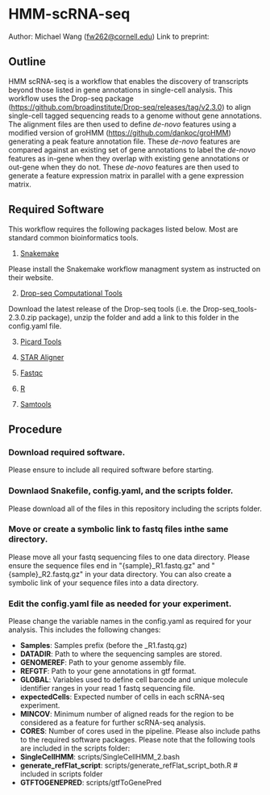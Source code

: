 # HMM-scRNA-seq
Author: Michael Wang (fw262@cornell.edu)
Link to preprint: 

## Outline
HMM scRNA-seq is a workflow that enables the discovery of transcripts beyond those listed in gene annotations in single-cell analysis. This workflow uses the Drop-seq package (https://github.com/broadinstitute/Drop-seq/releases/tag/v2.3.0) to align single-cell tagged sequencing reads to a genome without gene annotations. The alignment files are then used to define *de-novo* features using a modified version of groHMM (https://github.com/dankoc/groHMM) generating a peak feature annotation file. These *de-novo* features are compared against an existing set of gene annotations to label the *de-novo* features as in-gene when they overlap with existing gene annotations or out-gene when they do not. These *de-novo* features are then used to generate a feature expression matrix in parallel with a gene expression matrix.

## Required Software
This workflow requires the following packages listed below. Most are standard common bioinformatics tools.

1. [Snakemake](https://snakemake.readthedocs.io/en/stable/)

Please install the Snakemake workflow managment system as instructed on their website.

2. [Drop-seq Computational Tools](https://github.com/broadinstitute/Drop-seq/releases)

Download the latest release of the Drop-seq tools (i.e. the Drop-seq_tools-2.3.0.zip package), unzip the folder and add a link to this folder in the config.yaml file.

3. [Picard Tools](https://broadinstitute.github.io/picard/)

4. [STAR Aligner](https://github.com/alexdobin/STAR/releases)

5. [Fastqc](https://www.bioinformatics.babraham.ac.uk/projects/fastqc/)

6. [R](https://www.r-project.org/)

7. [Samtools](http://www.htslib.org/)

## Procedure
### Download required software.

Please ensure to include all required software before starting.

### Downlaod Snakefile, config.yaml, and the scripts folder.

Please download all of the files in this repository including the scripts folder.

### Move or create a symbolic link to fastq files inthe same directory.

Please move all your fastq sequencing files to one data directory. Please ensure the sequence files end in "{sample}\_R1.fastq.gz" and "{sample}\_R2.fastq.gz" in your data directory. You can also create a symbolic link of your sequence files into a data directory. 

### Edit the config.yaml file as needed for your experiment.

Please change the variable names in the config.yaml as required for your analysis. This includes the following changes:
- **Samples**: Samples prefix (before the \_R1.fastq.gz)
- **DATADIR**: Path to where the sequencing samples are stored.
- **GENOMEREF**: Path to your genome assembly file.
- **REFGTF**: Path to your gene annotations in gtf format.
- **GLOBAL**: Variables used to define cell barcode and unique molecule identifier ranges in your read 1 fastq sequencing file.
- **expectedCells**: Expected number of cells in each scRNA-seq experiment.
- **MINCOV**: Minimum number of aligned reads for the region to be considered as a feature for further scRNA-seq analysis.
- **CORES**: Number of cores used in the pipeline.
Please also include paths to the required software packages. Please note that the following tools are included in the scripts folder:
- **SingleCellHMM**: scripts/SingleCellHMM_2.bash
- **generate_refFlat_script**: scripts/generate_refFlat_script_both.R # included in scripts folder
- **GTFTOGENEPRED**: scripts/gtfToGenePred 
